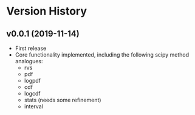 # Version History

## v0.0.1 (2019-11-14)
* First release
* Core functionality implemented, including the following scipy method analogues:
    - rvs
    - pdf
    - logpdf
    - cdf
    - logcdf
    - stats (needs some refinement)
    - interval